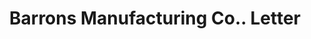 ---
doi: 10.7916/D8XW5WRW
date_other: '1890'
date_other_textual: 1890-1899
form: correspondence
genre:
- Letters (correspondence)
name:
- Barrons Manufacturing Co.
object_in_context_url: https://biggert.cul.columbia.edu/items/view/ave_biggert_00261
subject_hierarchical_geographic:
- Lockport, Illinois, United States
subject_name:
- Barrons Manufacturing Co.
title: Barrons Manufacturing Co.. Letter
sort_title: Barrons Manufacturing Co.. Letter
call_number: ave_biggert_00261
coordinates:
- 41.58861111111111,-88.04722222222222
pid: ave_biggert_00261
identifiers: ave_biggert_00261
thumbnail: https://derivativo-2.library.columbia.edu/iiif/2/ldpd:344249/full/!256,256/0/native.jpg
permalink: /biggert/ave_biggert_00261/
layout: iiif-image-page
---